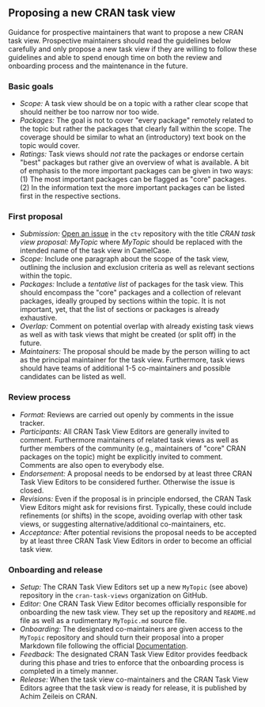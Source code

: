 ## Proposing a new CRAN task view

Guidance for prospective maintainers that want to propose a new CRAN task view.
Prospective maintainers should read the guidelines below carefully and only propose
a new task view if they are willing to follow these guidelines and able to spend enough
time on both the review and onboarding process and the maintenance in the future.


### Basic goals

* _Scope:_ A task view should be on a topic with a rather clear scope that should neither be too narrow nor too wide.
* _Packages:_ The goal is not to cover "every package" remotely related to the topic but rather the packages that clearly fall
  within the scope. The coverage should be similar to what an (introductory) text book on the topic would cover.
* _Ratings:_ Task views should _not_ rate the packages or endorse certain "best" packages but rather give an overview
  of what is available. A bit of emphasis to the more important packages can be given in two ways: (1) The most important
  packages can be flagged as "core" packages. (2) In the information text the more important packages can be listed first
  in the respective sections.


### First proposal

* _Submission:_ [Open an issue](https://github.com/cran-task-views/ctv/issues) in the `ctv` repository with the title
   _CRAN task view proposal: MyTopic_ where _MyTopic_ should be replaced with the intended name of the task view in
   CamelCase.
* _Scope:_ Include one paragraph about the scope of the task view, outlining the inclusion and exclusion criteria
  as well as relevant sections within the topic.
* _Packages:_ Include a _tentative list_ of packages for the task view. This should encompass the "core" packages
  and a collection of relevant packages, ideally grouped by sections within the topic. It is not important, yet,
  that the list of sections or packages is already exhaustive.
* _Overlap:_ Comment on potential overlap with already existing task views as well as with task views that might be
  created (or split off) in the future.
* _Maintainers:_ The proposal should be made by the person willing to act as the principal maintainer for the task view.
  Furthermore, task views should have teams of additional 1-5 co-maintainers and possible candidates can be listed
  as well.


### Review process

* _Format:_ Reviews are carried out openly by comments in the issue tracker.
* _Participants:_ All CRAN Task View Editors are generally invited to comment. Furthermore maintainers of related task views
  as well as further members of the community (e.g., maintainers of "core" CRAN packages on the topic) might
  be explicitly invited to comment. Comments are also open to everybody else.
* _Endorsement:_ A proposal needs to be endorsed by at least three CRAN Task View Editors to be considered further.
  Otherwise the issue is closed.
* _Revisions:_ Even if the proposal is in principle endorsed, the CRAN Task View Editors might ask for revisions
  first. Typically, these could include refinements (or shifts) in the scope, avoiding overlap with other task views,
  or suggesting alternative/additional co-maintainers, etc.
* _Acceptance:_ After potential revisions the proposal needs to be accepted by at least three CRAN Task View Editors
  in order to become an official task view.
  

### Onboarding and release

* _Setup:_ The CRAN Task View Editors set up a new `MyTopic` (see above) repository in the `cran-task-views` organization
  on GitHub.
* _Editor:_ One CRAN Task View Editor becomes officially responsible for onboarding the new task view. They set up the
  repository and `README.md` file as well as a rudimentary `MyTopic.md` source file.
* _Onboarding:_ The designated co-maintainers are given access to the `MyTopic` repository and should turn their proposal
  into a proper Markdown file following the official [Documentation](Documentation.md).
* _Feedback:_ The designated CRAN Task View Editor provides feedback during this phase and tries to enforce that the
  onboarding process is completed in a timely manner.
* _Release:_ When the task view co-maintainers and the CRAN Task View Editors agree that the task view is ready for
  release, it is published by Achim Zeileis on CRAN.
